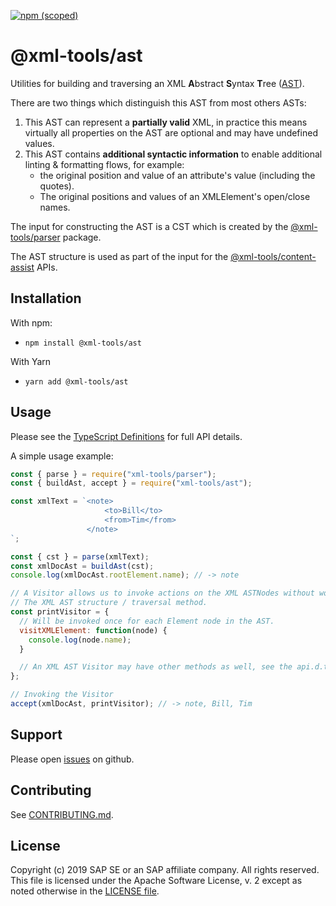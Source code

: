 [![npm (scoped)](https://img.shields.io/npm/v/@xml-tools/ast.svg)](https://www.npmjs.com/package/@xml-tools/ast)

# @xml-tools/ast

Utilities for building and traversing an XML **A**bstract **S**yntax **T**ree ([AST][ast]).

There are two things which distinguish this AST from most others ASTs:

1. This AST can represent a **partially valid** XML, in practice this means virtually all properties on
   the AST are optional and may have undefined values.
2. This AST contains **additional syntactic information** to enable additional linting & formatting flows, for example:
   - the original position and value of an attribute's value (including the quotes).
   - The original positions and values of an XMLElement's open/close names.

The input for constructing the AST is a CST which is created by the [@xml-tools/parser](../parser) package.

The AST structure is used as part of the input for the [@xml-tools/content-assist](../content-assist) APIs.

## Installation

With npm:

- `npm install @xml-tools/ast`

With Yarn

- `yarn add @xml-tools/ast`

## Usage

Please see the [TypeScript Definitions](./api.d.ts) for full API details.

A simple usage example:

```javascript
const { parse } = require("xml-tools/parser");
const { buildAst, accept } = require("xml-tools/ast");

const xmlText = `<note>
                     <to>Bill</to>
                     <from>Tim</from>
                 </note>
`;

const { cst } = parse(xmlText);
const xmlDocAst = buildAst(cst);
console.log(xmlDocAst.rootElement.name); // -> note

// A Visitor allows us to invoke actions on the XML ASTNodes without worrying about
// The XML AST structure / traversal method.
const printVisitor = {
  // Will be invoked once for each Element node in the AST.
  visitXMLElement: function(node) {
    console.log(node.name);
  }

  // An XML AST Visitor may have other methods as well, see the api.d.ts file/
};

// Invoking the Visitor
accept(xmlDocAst, printVisitor); // -> note, Bill, Tim
```

## Support

Please open [issues](https://github.com/SAP/xml-tols/issues) on github.

## Contributing

See [CONTRIBUTING.md](../../CONTRIBUTING.md).

## License

Copyright (c) 2019 SAP SE or an SAP affiliate company. All rights reserved.
This file is licensed under the Apache Software License, v. 2 except as noted otherwise in the [LICENSE file](../../LICENSE).

[ast]: https://en.wikipedia.org/wiki/Abstract_syntax_tree
